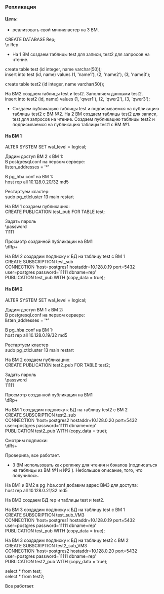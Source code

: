 ### Репликация

#### Цель:
- реализовать свой миникластер на 3 ВМ.

CREATE DATABASE Rep;  
\c Rep


- На 1 ВМ создаем таблицы test для записи, test2 для запросов на чтение.  

create table test (id integer, name varchar(50));  
insert into test (id, name) values (1, 'name1'), (2, 'name2'), (3, 'name3');

create table test2 (id integer, name varchar(50));

На ВМ2 создаем таблицы test и test2. Заполняем данными test2.  
insert into test2 (id, name) values (1, 'qwer1'), (2, 'qwer2'), (3, 'qwer3');

- Создаем публикацию таблицы test и подписываемся на публикацию таблицы test2 с ВМ №2. На 2 ВМ создаем таблицы test2 для записи, test для запросов на чтение. Создаем публикацию таблицы test2 и подписываемся на публикацию таблицы test1 с ВМ №1.

#### На ВМ 1  
ALTER SYSTEM SET wal_level = logical;

Дадим доступ ВМ 2 к ВМ 1:  
В postgresql.conf на первом сервере:  
listen_addresses = '*'  

В pg_hba.conf на ВМ 1:  
host    rep             all             10.128.0.20/32          md5

Рестартуем кластер  
sudo pg_ctlcluster 13 main restart

На ВМ 1 создаем публикацию:  
CREATE PUBLICATION test_pub FOR TABLE test;

Задать пароль  
\password  
11111

Просмотр созданной публикации на ВМ1  
\dRp+

На ВМ 2 создадим подписку к БД на таблицу test с ВМ 1  
CREATE SUBSCRIPTION test_sub  
CONNECTION 'host=postgres1 hostaddr=10.128.0.19 port=5432 user=postgres password=11111 dbname=rep'  
PUBLICATION test_pub WITH (copy_data = true);

#### На ВМ 2  
ALTER SYSTEM SET wal_level = logical;

Дадим доступ ВМ 1 к ВМ 2:  
В postgresql.conf на первом сервере:  
listen_addresses = '*'  

В pg_hba.conf на ВМ 1:  
host    rep             all             10.128.0.19/32          md5

Рестартуем кластер  
sudo pg_ctlcluster 13 main restart

На ВМ 2 создаем публикацию:  
CREATE PUBLICATION test2_pub FOR TABLE test2;

Задать пароль  
\password  
11111

Просмотр созданной публикации на ВМ1  
\dRp+

На ВМ 1 создадим подписку к БД на таблицу test2 с ВМ 2  
CREATE SUBSCRIPTION test2_sub  
CONNECTION 'host=postgres2 hostaddr=10.128.0.20 port=5432 user=postgres password=11111 dbname=rep'  
PUBLICATION test2_pub WITH (copy_data = true);

Смотрим подписки:  
\dRs+

Проверила, все работает.

- 3 ВМ использовать как реплику для чтения и бэкапов (подписаться на таблицы из ВМ №1 и №2 ). Небольшое описание, того, что получилось.
 
 На ВМ1 и ВМ2 в pg_hba.conf добавим адрес ВМ3 для доступа:  
 host    rep             all             10.128.0.21/32          md5
 
 На ВМ3 создаем БД rep и таблицы test и test2.  

На ВМ 3 создадим подписку к БД на таблицу test с ВМ 1  
CREATE SUBSCRIPTION test_sub_VM3  
CONNECTION 'host=postgres1 hostaddr=10.128.0.19 port=5432 user=postgres password=11111 dbname=rep'  
PUBLICATION test_pub WITH (copy_data = true);  

На ВМ 3 создадим подписку к БД на таблицу test2 с ВМ 2  
CREATE SUBSCRIPTION test2_sub_VM3  
CONNECTION 'host=postgres2 hostaddr=10.128.0.20 port=5432 user=postgres password=11111 dbname=rep'  
PUBLICATION test2_pub WITH (copy_data = true);  

select * from test;  
select * from test2;  
 
 Все работает.